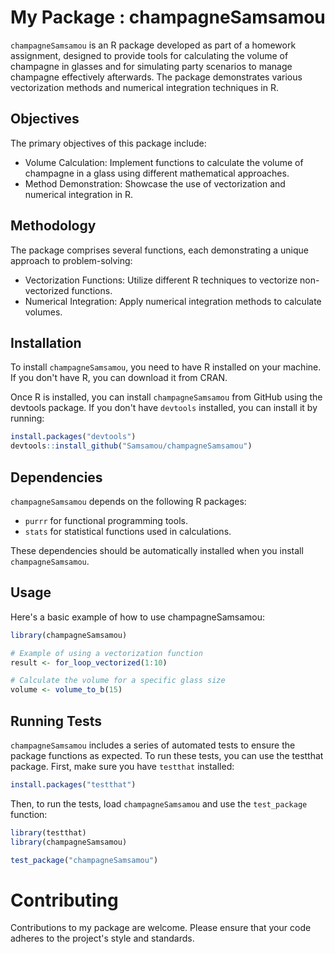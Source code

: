 # My Package : champagneSamsamou

`champagneSamsamou` is an R package developed as part of a homework assignment, designed to provide tools for calculating the volume of champagne in glasses and for simulating party scenarios to manage champagne effectively afterwards. The package demonstrates various vectorization methods and numerical integration techniques in R.

## Objectives
The primary objectives of this package include:

- Volume Calculation: Implement functions to calculate the volume of champagne in a glass using different mathematical approaches.
- Method Demonstration: Showcase the use of vectorization and numerical integration in R.

## Methodology
The package comprises several functions, each demonstrating a unique approach to problem-solving:

- Vectorization Functions: Utilize different R techniques to vectorize non-vectorized functions.
- Numerical Integration: Apply numerical integration methods to calculate volumes.

## Installation
To install `champagneSamsamou`, you need to have R installed on your machine. If you don't have R, you can download it from CRAN.

Once R is installed, you can install `champagneSamsamou` from GitHub using the devtools package. If you don't have `devtools` installed, you can install it by running:

```r
install.packages("devtools")
devtools::install_github("Samsamou/champagneSamsamou")
```
## Dependencies
`champagneSamsamou` depends on the following R packages:

- `purrr` for functional programming tools.
- `stats` for statistical functions used in calculations.
  
These dependencies should be automatically installed when you install `champagneSamsamou`.

## Usage
Here's a basic example of how to use champagneSamsamou:

```r
library(champagneSamsamou)

# Example of using a vectorization function
result <- for_loop_vectorized(1:10)

# Calculate the volume for a specific glass size
volume <- volume_to_b(15)
```

## Running Tests

`champagneSamsamou` includes a series of automated tests to ensure the package functions as expected. To run these tests, you can use the testthat package. First, make sure you have `testthat` installed:

```r
install.packages("testthat")
```
Then, to run the tests, load `champagneSamsamou` and use the `test_package` function:

```r
library(testthat)
library(champagneSamsamou)

test_package("champagneSamsamou")
```

# Contributing
Contributions to my package are welcome. Please ensure that your code adheres to the project's style and standards.
